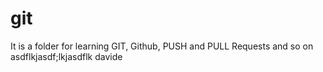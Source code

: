 # git

It is a folder for learning GIT, Github, PUSH and PULL Requests and so on
asdflkjasdf;lkjasdflk davide
